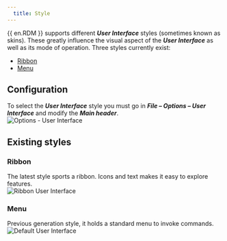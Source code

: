 ```yaml
---
  title: Style
---
```

{{ en.RDM }} supports different ***User Interface*** styles (sometimes known as skins). These greatly influence the visual aspect of the ***User Interface*** as well as its mode of operation. Three styles currently exist:  

* [Ribbon](#ribbon)
* [Menu](#menu) 

## Configuration 

To select the ***User Interface*** style you must go in ***File – Options – User Interface*** and modify the ***Main header***.  
![Options - User Interface](https://webdevolutions.azureedge.net/docs/en/rdm/windows/clip11406.png) 

## Existing styles 

### Ribbon 

The latest style sports a ribbon. Icons and text makes it easy to explore features.  
![Ribbon User Interface](https://webdevolutions.azureedge.net/docs/en/rdm/windows/clip11407.png) 

### Menu 

Previous generation style, it holds a standard menu to invoke commands. 
![Default User Interface](https://webdevolutions.azureedge.net/docs/en/rdm/windows/clip11404.png) 
